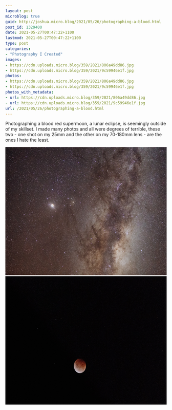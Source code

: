 ```yaml
---
layout: post
microblog: true
guid: http://joshua.micro.blog/2021/05/26/photographing-a-blood.html
post_id: 1329400
date: 2021-05-27T00:47:22+1100
lastmod: 2021-05-27T00:47:22+1100
type: post
categories:
- "Photography I Created"
images:
- https://cdn.uploads.micro.blog/359/2021/806a49dd86.jpg
- https://cdn.uploads.micro.blog/359/2021/9c59946e1f.jpg
photos:
- https://cdn.uploads.micro.blog/359/2021/806a49dd86.jpg
- https://cdn.uploads.micro.blog/359/2021/9c59946e1f.jpg
photos_with_metadata:
- url: https://cdn.uploads.micro.blog/359/2021/806a49dd86.jpg
- url: https://cdn.uploads.micro.blog/359/2021/9c59946e1f.jpg
url: /2021/05/26/photographing-a-blood.html
---
```

Photographing a blood red supermoon, a lunar eclipse, is seemingly outside of my skillset. I made many photos and all were degrees of terrible, these two - one shot on my 25mm and the other on my 70-180mm lens - are the ones I hate the least.

<img src="uploads/2021/806a49dd86.jpg" width="600" height="399" alt="" /><img src="uploads/2021/9c59946e1f.jpg" width="600" height="400" alt="" />
